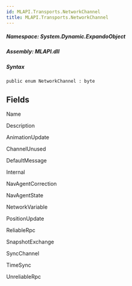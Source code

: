 ```yaml
---  
id: MLAPI.Transports.NetworkChannel  
title: MLAPI.Transports.NetworkChannel  
---
```


<div class="markdown level0 summary">

</div>

<div class="markdown level0 conceptual">

</div>

##### **Namespace**: System.Dynamic.ExpandoObject

##### **Assembly**: MLAPI.dll

##### Syntax

    public enum NetworkChannel : byte

## Fields

Name

Description

AnimationUpdate

ChannelUnused

DefaultMessage

Internal

NavAgentCorrection

NavAgentState

NetworkVariable

PositionUpdate

ReliableRpc

SnapshotExchange

SyncChannel

TimeSync

UnreliableRpc
